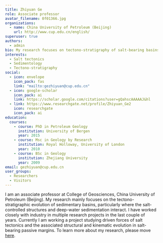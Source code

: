 ```yaml
---
title: Zhiyuan Ge
role: Associate professor
avatar_filename: 0f01366.jpg
organizations:
  - name: China University of Petroleum (Beijing)
    url: http://www.cup.edu.cn/english/
superuser: true
authors:
  - admin
bio: My research focuses on tectono-stratigraphy of salt-bearing basins.
interests:
  - Salt tectonics
  - Sedimentology
  - Tectono-stratigraphy
social:
  - icon: envelope
    icon_pack: fas
    link: "mailto:gezhiyuan@cup.edu.cn"
  - icon: google-scholar
    icon_pack: ai
    link: https://scholar.google.com/citations?user=gQahscAAAAAJ&hl
  - link: https://www.researchgate.net/profile/Zhiyuan_Ge2
    icon: researchgate
    icon_pack: ai
education:
  courses:
    - course: PhD in Petroleum Geology
      institution: University of Bergen
      year: 2015
    - course: Msc in Geology by Research
      institution: Royal Holloway, University of London
      year: 2010
    - course: BSc in Geology
      institution: Zhejiang University
      year: 2009
email: gezhiyuan@cup.edu.cn
user_groups:
  - Researchers
  - Visitors
---
```

 I am an associate professor at College of Geosciences, China University of Petroleum (Beijing). My research mainly focuses on the tectono-stratigraphic evolution of sedimentary basins, particularly where the salt-controlled structures and deep-water sedimentation interact. I have worked closely with industry in multiple research projects in the last couple of years. Currently I am working a project studying driven forces of salt tectonics and the associated structural and kinematic evolution in salt-bearing passive margins. To learn more about my research, please move [here](#publications).